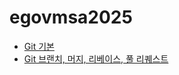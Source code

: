# egovmsa2025

- [Git 기본](./module00/README.md)
- [Git 브랜치, 머지, 리베이스, 풀 리퀘스트](./module01/README.md)
